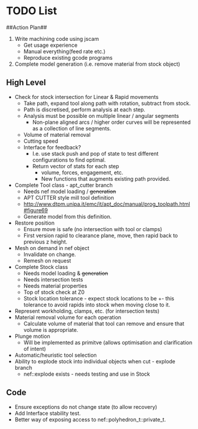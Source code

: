 # TODO List #

##Action Plan##
 1. Write machining code using jscam
    * Get usage experience
    * Manual everything(feed rate etc.)
    * Reproduce existing gcode programs
 2. Complete model generation (i.e. remove material from stock object)

## High Level ##
 * Check for stock intersection for Linear & Rapid movements
    - Take path, expand tool along path with rotation, subtract from stock.
    - Path is discretised, perform analysis at each step.
    - Analysis must be possible on multiple linear / angular segments
       - Non-plane aligned arcs / higher order curves will be represented as a collection of line segments.
    - Volume of material removal
    - Cutting speed
    - Interface for feedback?
       - I.e. use stack push and pop of state to test different configurations to find optimal.
       - Return vector of stats for each step
          - volume, forces, engagement, etc.
          - New functions that augments existing path provided.
 * Complete Tool class - apt_cutter branch
    - Needs nef model loading / ~~generation~~
    - APT CUTTER style mill tool definition
    - http://www.dtpm.unipa.it/emc/it/apt_doc/manual/prog_toolpath.html#figure69
    - Generate model from this definition.
 * Restore position
    - Ensure move is safe (no intersection with tool or clamps)
    - First version rapid to clearance plane, move, then rapid back to previous z height.
 * Mesh on demand in nef object
    - Invalidate on change.
    - Remesh on request
 * Complete Stock class
    - Needs model loading & ~~generation~~
    - Needs intersection tests
    - Needs material properties
    - Top of stock check at Z0
    - Stock location tolerance - expect stock locations to be +- this tolerance to avoid rapids into stock when moving close to it.
 * Represent workholding, clamps, etc. (for intersection tests)
 * Material removal volume for each operation
    - Calculate volume of material that tool can remove and ensure that volume is appropriate.
 * Plunge motion
    * Will be implemented as primitve (allows optimisation and clarification of intent)
 * Automatic/heuristic tool selection
 * Ability to explode stock into individual objects when cut - explode branch
    - nef::explode exists - needs testing and use in Stock

## Code ##
 * Ensure exceptions do not change state (to allow recovery)
 * Add Interface stability test.
 * Better way of exposing access to nef::polyhedron_t::private_t.
